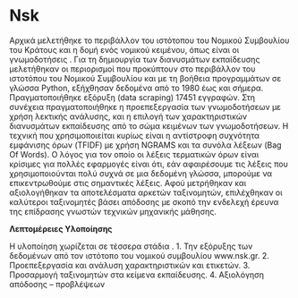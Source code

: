 # Nsk

Αρχικά μελετήθηκε το περιβάλλον του ιστότοπου του Νομικού Συμβουλίου του Κράτους και η δομή ενός νομικού κειμένου, όπως είναι οι γνωμοδοτήσεις . Για τη δημιουργία των διανυσμάτων εκπαίδευσης μελετήθηκαν οι περιορισμοί που προκύπτουν στο περιβάλλον του ιστοτόπου του Νομικού Συμβουλίου και με τη βοήθεια προγραμμάτων σε γλώσσα Python, εξήχθησαν δεδομένα από το 1980 έως και σήμερα. Πραγματοποιήθηκε εξόρυξη (data scraping) 17451 εγγραφών.
Στη συνέχεια πραγματοποιήθηκε η προεπεξεργασία των γνωμοδοτήσεων με χρήση λεκτικής ανάλυσης, και η επιλογή  των χαρακτηριστικών  διανυσμάτων εκπαίδευσης από το σώμα κειμένων των γνωμοδοτήσεων. Η τεχνική που χρησιμοποιείται κυρίως είναι η αντίστροφη συχνότητα εμφάνισης όρων (TFIDF) με χρήση NGRAMS και τα συνόλα λέξεων (Bag Of Words).  Ο λόγος για τον οποίο οι λέξεις τερματικών όρων είναι κρίσιμες για πολλές εφαρμογές είναι ότι, εάν αφαιρέσουμε τις λέξεις που χρησιμοποιούνται πολύ συχνά σε μια δεδομένη γλώσσα, μπορούμε να επικεντρωθούμε στις σημαντικές λέξεις.  Αφού μετρήθηκαν και αξιολογήθηκαν τα αποτελέσματα αρκετών ταξινομητών, επιλέχθηκαν οι καλύτεροι ταξινομητές βάσει απόδοσης με σκοπό την ενδελεχή έρευνα της επίδρασης γνωστών τεχνικών μηχανικής μάθησης.


<p><b>Λεπτομέρειες Υλοποίησης</b></p> 
Η υλοποίηση χωρίζεται σε τέσσερα στάδια . 
1.	Την εξόρυξης των δεδομένων από τον ιστότοπο του νομικού συμβουλίου www.nsk.gr.
2.	Προεπεξεργασία και ανάλυση χαρακτηριστικών και ετικετών.
3.	Προσαρμογή ταξινομητών στα κείμενα εκπαίδευσης.
4.	Αξιολόγηση απόδοσης – προβλέψεων




